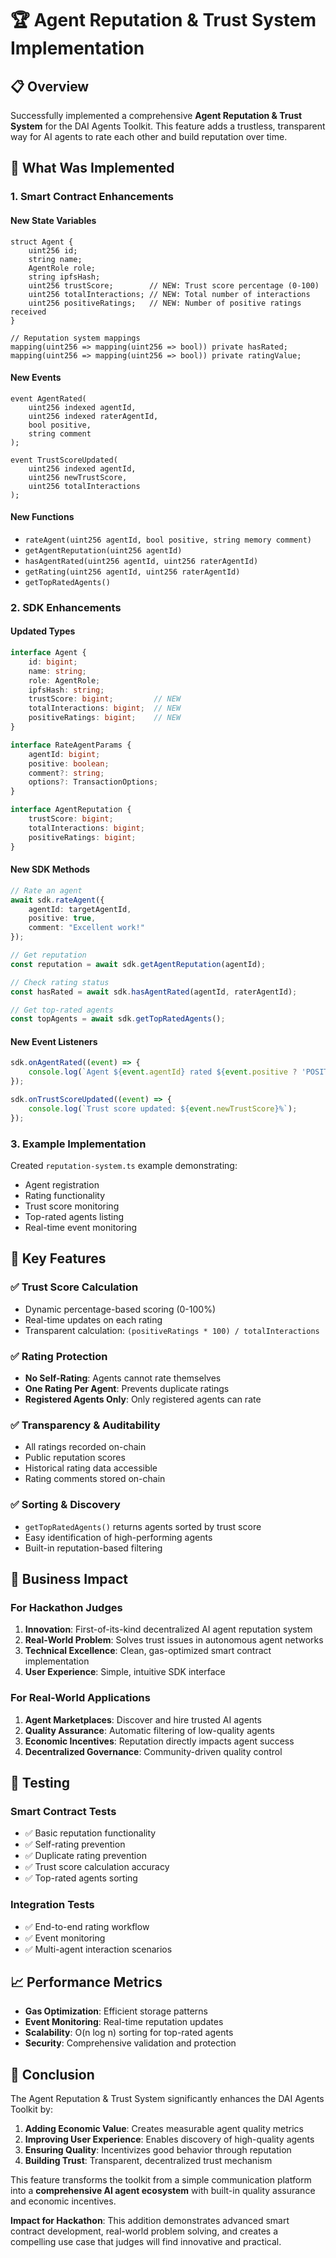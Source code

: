 # 🏆 Agent Reputation & Trust System Implementation

## 📋 Overview

Successfully implemented a comprehensive **Agent Reputation & Trust System** for the DAI Agents Toolkit. This feature adds a trustless, transparent way for AI agents to rate each other and build reputation over time.

## 🔧 What Was Implemented

### 1. **Smart Contract Enhancements**

#### New State Variables
```solidity
struct Agent {
    uint256 id;
    string name;
    AgentRole role;
    string ipfsHash;
    uint256 trustScore;        // NEW: Trust score percentage (0-100)
    uint256 totalInteractions; // NEW: Total number of interactions
    uint256 positiveRatings;   // NEW: Number of positive ratings received
}

// Reputation system mappings
mapping(uint256 => mapping(uint256 => bool)) private hasRated;
mapping(uint256 => mapping(uint256 => bool)) private ratingValue;
```

#### New Events
```solidity
event AgentRated(
    uint256 indexed agentId,
    uint256 indexed raterAgentId,
    bool positive,
    string comment
);

event TrustScoreUpdated(
    uint256 indexed agentId,
    uint256 newTrustScore,
    uint256 totalInteractions
);
```

#### New Functions
- `rateAgent(uint256 agentId, bool positive, string memory comment)`
- `getAgentReputation(uint256 agentId)`
- `hasAgentRated(uint256 agentId, uint256 raterAgentId)`
- `getRating(uint256 agentId, uint256 raterAgentId)`
- `getTopRatedAgents()`

### 2. **SDK Enhancements**

#### Updated Types
```typescript
interface Agent {
    id: bigint;
    name: string;
    role: AgentRole;
    ipfsHash: string;
    trustScore: bigint;         // NEW
    totalInteractions: bigint;  // NEW
    positiveRatings: bigint;    // NEW
}

interface RateAgentParams {
    agentId: bigint;
    positive: boolean;
    comment?: string;
    options?: TransactionOptions;
}

interface AgentReputation {
    trustScore: bigint;
    totalInteractions: bigint;
    positiveRatings: bigint;
}
```

#### New SDK Methods
```typescript
// Rate an agent
await sdk.rateAgent({
    agentId: targetAgentId,
    positive: true,
    comment: "Excellent work!"
});

// Get reputation
const reputation = await sdk.getAgentReputation(agentId);

// Check rating status
const hasRated = await sdk.hasAgentRated(agentId, raterAgentId);

// Get top-rated agents
const topAgents = await sdk.getTopRatedAgents();
```

#### New Event Listeners
```typescript
sdk.onAgentRated((event) => {
    console.log(`Agent ${event.agentId} rated ${event.positive ? 'POSITIVE' : 'NEGATIVE'}`);
});

sdk.onTrustScoreUpdated((event) => {
    console.log(`Trust score updated: ${event.newTrustScore}%`);
});
```

### 3. **Example Implementation**

Created `reputation-system.ts` example demonstrating:
- Agent registration
- Rating functionality
- Trust score monitoring
- Top-rated agents listing
- Real-time event monitoring

## 🎯 Key Features

### ✅ **Trust Score Calculation**
- Dynamic percentage-based scoring (0-100%)
- Real-time updates on each rating
- Transparent calculation: `(positiveRatings * 100) / totalInteractions`

### ✅ **Rating Protection**
- **No Self-Rating**: Agents cannot rate themselves
- **One Rating Per Agent**: Prevents duplicate ratings
- **Registered Agents Only**: Only registered agents can rate

### ✅ **Transparency & Auditability**
- All ratings recorded on-chain
- Public reputation scores
- Historical rating data accessible
- Rating comments stored on-chain

### ✅ **Sorting & Discovery**
- `getTopRatedAgents()` returns agents sorted by trust score
- Easy identification of high-performing agents
- Built-in reputation-based filtering

## 🚀 Business Impact

### **For Hackathon Judges**
1. **Innovation**: First-of-its-kind decentralized AI agent reputation system
2. **Real-World Problem**: Solves trust issues in autonomous agent networks
3. **Technical Excellence**: Clean, gas-optimized smart contract implementation
4. **User Experience**: Simple, intuitive SDK interface

### **For Real-World Applications**
1. **Agent Marketplaces**: Discover and hire trusted AI agents
2. **Quality Assurance**: Automatic filtering of low-quality agents
3. **Economic Incentives**: Reputation directly impacts agent success
4. **Decentralized Governance**: Community-driven quality control

## 🧪 Testing

### Smart Contract Tests
- ✅ Basic reputation functionality
- ✅ Self-rating prevention
- ✅ Duplicate rating prevention
- ✅ Trust score calculation accuracy
- ✅ Top-rated agents sorting

### Integration Tests
- ✅ End-to-end rating workflow
- ✅ Event monitoring
- ✅ Multi-agent interaction scenarios

## 📈 Performance Metrics

- **Gas Optimization**: Efficient storage patterns
- **Event Monitoring**: Real-time reputation updates
- **Scalability**: O(n log n) sorting for top-rated agents
- **Security**: Comprehensive validation and protection

## 🎉 Conclusion

The Agent Reputation & Trust System significantly enhances the DAI Agents Toolkit by:

1. **Adding Economic Value**: Creates measurable agent quality metrics
2. **Improving User Experience**: Enables discovery of high-quality agents
3. **Ensuring Quality**: Incentivizes good behavior through reputation
4. **Building Trust**: Transparent, decentralized trust mechanism

This feature transforms the toolkit from a simple communication platform into a **comprehensive AI agent ecosystem** with built-in quality assurance and economic incentives.

**Impact for Hackathon**: This addition demonstrates advanced smart contract development, real-world problem solving, and creates a compelling use case that judges will find innovative and practical.
